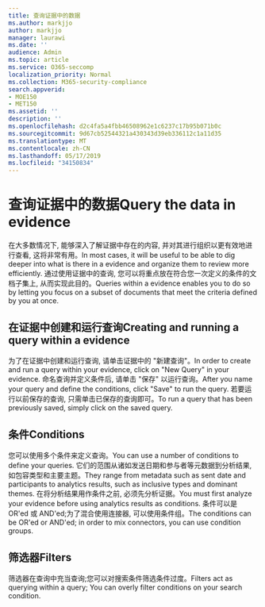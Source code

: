 ```yaml
---
title: 查询证据中的数据
ms.author: markjjo
author: markjjo
manager: laurawi
ms.date: ''
audience: Admin
ms.topic: article
ms.service: O365-seccomp
localization_priority: Normal
ms.collection: M365-security-compliance
search.appverid:
- MOE150
- MET150
ms.assetid: ''
description: ''
ms.openlocfilehash: d2c4fa5a4fbb46508962e1c6237c17b95b071b0c
ms.sourcegitcommit: 9d67cb52544321a430343d39eb336112c1a11d35
ms.translationtype: MT
ms.contentlocale: zh-CN
ms.lasthandoff: 05/17/2019
ms.locfileid: "34150834"
---
```

# <a name="query-the-data-in-evidence"></a><span data-ttu-id="6100b-102">查询证据中的数据</span><span class="sxs-lookup"><span data-stu-id="6100b-102">Query the data in evidence</span></span>

<span data-ttu-id="6100b-103">在大多数情况下, 能够深入了解证据中存在的内容, 并对其进行组织以更有效地进行查看, 这将非常有用。</span><span class="sxs-lookup"><span data-stu-id="6100b-103">In most cases, it will be useful to be able to dig deeper into what is there in a evidence and organize them to review more efficiently.</span></span> <span data-ttu-id="6100b-104">通过使用证据中的查询, 您可以将重点放在符合您一次定义的条件的文档子集上, 从而实现此目的。</span><span class="sxs-lookup"><span data-stu-id="6100b-104">Queries within a evidence enables you to do so by letting you focus on a subset of documents that meet the criteria defined by you at once.</span></span>

## <a name="creating-and-running-a-query-within-a-evidence"></a><span data-ttu-id="6100b-105">在证据中创建和运行查询</span><span class="sxs-lookup"><span data-stu-id="6100b-105">Creating and running a query within a evidence</span></span>

<span data-ttu-id="6100b-106">为了在证据中创建和运行查询, 请单击证据中的 "新建查询"。</span><span class="sxs-lookup"><span data-stu-id="6100b-106">In order to create and run a query within your evidence, click on "New Query" in your evidence.</span></span> <span data-ttu-id="6100b-107">命名查询并定义条件后, 请单击 "保存" 以运行查询。</span><span class="sxs-lookup"><span data-stu-id="6100b-107">After you name your query and define the conditions, click "Save" to run the query.</span></span> <span data-ttu-id="6100b-108">若要运行以前保存的查询, 只需单击已保存的查询即可。</span><span class="sxs-lookup"><span data-stu-id="6100b-108">To run a query that has been previously saved, simply click on the saved query.</span></span>

## <a name="conditions"></a><span data-ttu-id="6100b-109">条件</span><span class="sxs-lookup"><span data-stu-id="6100b-109">Conditions</span></span>

<span data-ttu-id="6100b-110">您可以使用多个条件来定义查询。</span><span class="sxs-lookup"><span data-stu-id="6100b-110">You can use a number of conditions to define your queries.</span></span> <span data-ttu-id="6100b-111">它们的范围从诸如发送日期和参与者等元数据到分析结果, 如包容类型和主要主题。</span><span class="sxs-lookup"><span data-stu-id="6100b-111">They range from metadata such as sent date and participants to analytics results, such as inclusive types and dominant themes.</span></span> <span data-ttu-id="6100b-112">在将分析结果用作条件之前, 必须先分析证据。</span><span class="sxs-lookup"><span data-stu-id="6100b-112">You must first analyze your evidence before using analytics results as conditions.</span></span> <span data-ttu-id="6100b-113">条件可以是 OR'ed 或 AND'ed;为了混合使用连接器, 可以使用条件组。</span><span class="sxs-lookup"><span data-stu-id="6100b-113">The conditions can be OR'ed or AND'ed; in order to mix connectors, you can use condition groups.</span></span>

## <a name="filters"></a><span data-ttu-id="6100b-114">筛选器</span><span class="sxs-lookup"><span data-stu-id="6100b-114">Filters</span></span>
<span data-ttu-id="6100b-115">筛选器在查询中充当查询;您可以对搜索条件筛选条件过度。</span><span class="sxs-lookup"><span data-stu-id="6100b-115">Filters act as querying within a query; You can overly filter conditions on your search condition.</span></span>


